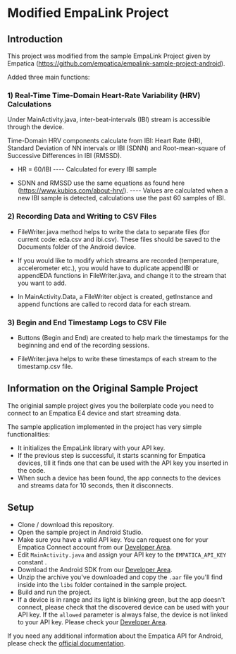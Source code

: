 # Modified EmpaLink Project

## Introduction

This project was modified from the sample EmpaLink Project given by Empatica (https://github.com/empatica/empalink-sample-project-android).

Added three main functions:

### 1) Real-Time Time-Domain Heart-Rate Variability (HRV) Calculations

Under MainActivity.java, inter-beat-intervals (IBI) stream is accessible through the device.

Time-Domain HRV components calculate from IBI: Heart Rate (HR), Standard Deviation of NN intervals or IBI (SDNN) and Root-mean-square of Successive Differences in IBI (RMSSD).

- HR = 60/IBI ---- Calculated for every IBI sample

- SDNN and RMSSD use the same equations as found here (https://www.kubios.com/about-hrv/). ---- Values are calculated when a new IBI sample is detected, calculations use the past 60 samples of IBI.

### 2) Recording Data and Writing to CSV Files

- FileWriter.java method helps to write the data to separate files (for current code: eda.csv and ibi.csv). These files should be saved to the Documents folder of the Android device.

- If you would like to modify which streams are recorded (temperature, accelerometer etc.), you would have to duplicate appendIBI or appendEDA functions in FileWriter.java, and change it to the stream that you want to add.

- In MainActivity.Data, a FileWriter object is created, getInstance and append functions are called to record data for each stream. 

### 3) Begin and End Timestamp Logs to CSV File

- Buttons (Begin and End) are created to help mark the timestamps for the beginning and end of the recording sessions. 

- FileWriter.java helps to write these timestamps of each stream to the timestamp.csv file.


## Information on the Original Sample Project

The originial sample project gives you the boilerplate code you need to connect to an Empatica E4 device and start streaming data.

The sample application implemented in the project has very simple functionalities:

- It initializes the EmpaLink library with your API key.
- If the previous step is successful, it starts scanning for Empatica devices, till it finds one that can be used with the API key you inserted in the code.
- When such a device has been found, the app connects to the devices and streams data for 10 seconds, then it disconnects.

## Setup

- Clone / download this repository.
- Open the sample project in Android Studio.
- Make sure you have a valid API key. You can request one for your Empatica Connect account from our [Developer Area][1].
- Edit `MainActivity.java` and assign your API key to the `EMPATICA_API_KEY` constant .
- Download the Android SDK from our [Developer Area][1].
- Unzip the archive you've downloaded and copy the `.aar` file you'll find inside into the `libs` folder contained in the sample project.
- Build and run the project.
- If a device is in range and its light is blinking green, but the app doesn't connect, please check that the discovered device can be used with your API key. If the `allowed` parameter is always false, the device is not linked to your API key. Please check your [Developer Area][1].

If you need any additional information about the Empatica API for Android, please check the [official documentation][2].

[1]: https://www.empatica.com/connect/developer.php
[2]: http://developer.empatica.com
